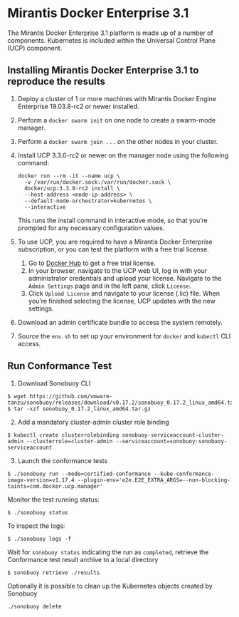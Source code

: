 # Mirantis Docker Enterprise 3.1

The Mirantis Docker Enterprise 3.1 platform is made up of a number of
components. Kubernetes is included within the Universal Control Plane (UCP)
component.

## Installing Mirantis Docker Enterprise 3.1 to reproduce the results

1. Deploy a cluster of 1 or more machines with Mirantis Docker Engine Enterprise 19.03.8-rc2 or newer installed.
2. Perform a `docker swarm init` on one node to create a swarm-mode manager.
3. Perform a `docker swarm join ...` on the other nodes in your cluster.
4. Install UCP 3.3.0-rc2 or newer on the manager node using the following command:

    ```
    docker run --rm -it --name ucp \
      -v /var/run/docker.sock:/var/run/docker.sock \
      docker/ucp:3.3.0-rc2 install \
      --host-address <node-ip-address> \
      --default-node-orchestrator=kubernetes \
      --interactive
    ```

    This runs the install command in interactive mode, so that you’re prompted for any necessary configuration values.
5. To use UCP, you are required to have a Mirantis Docker Enterprise subscription, or you can test the platform with a free trial license.
    1. Go to [Docker Hub](https://hub.docker.com/editions/enterprise/docker-ee-trial/trial) to get a free trial license.
    2. In your browser, navigate to the UCP web UI, log in with your administrator credentials and upload your license. Navigate to the `Admin Settings` page and in the left pane, click `License`.
    3. Click `Upload License` and navigate to your license (.lic) file. When you’re finished selecting the license, UCP updates with the new settings.
6. Download an admin certificate bundle to access the system remotely.
7. Source the `env.sh` to set up your environment for `docker` and `kubectl` CLI access.


## Run Conformance Test

1. Download Sonobuoy CLI

```
$ wget https://github.com/vmware-tanzu/sonobuoy/releases/download/v0.17.2/sonobuoy_0.17.2_linux_amd64.tar.gz
$ tar -xzf sonobuoy_0.17.2_linux_amd64.tar.gz
```

2. Add a mandatory cluster-admin cluster role binding

```
$ kubectl create clusterrolebinding sonobuoy-serviceaccount-cluster-admin --clusterrole=cluster-admin --serviceaccount=sonobuoy:sonobuoy-serviceaccount

```

3. Launch the conformance tests

```
$ ./sonobuoy run --mode=certified-conformance --kube-conformance-image-version=v1.17.4 --plugin-env='e2e.E2E_EXTRA_ARGS=--non-blocking-taints=com.docker.ucp.manager'
```

Monitor the test running status:

```
$ ./sonobuoy status
```

To inspect the logs:

```
$ ./sonobuoy logs -f
```

Wait for `sonobuoy status` indicating the run as `completed`, retrieve the Conformance test result archive to a local directory

```
$ sonobuoy retrieve ./results
```

Optionally it is possible to clean up the Kubernetes objects created by Sonobuoy

```
./sonobuoy delete
```
